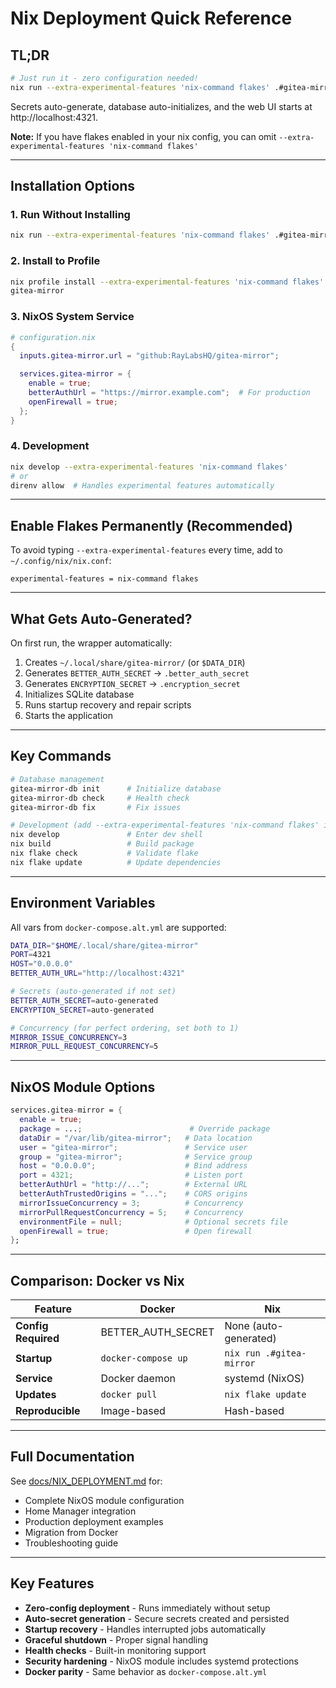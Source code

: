 # Nix Deployment Quick Reference

## TL;DR

```bash
# Just run it - zero configuration needed!
nix run --extra-experimental-features 'nix-command flakes' .#gitea-mirror
```

Secrets auto-generate, database auto-initializes, and the web UI starts at http://localhost:4321.

**Note:** If you have flakes enabled in your nix config, you can omit `--extra-experimental-features 'nix-command flakes'`

---

## Installation Options

### 1. Run Without Installing
```bash
nix run --extra-experimental-features 'nix-command flakes' .#gitea-mirror
```

### 2. Install to Profile
```bash
nix profile install --extra-experimental-features 'nix-command flakes' .#gitea-mirror
gitea-mirror
```

### 3. NixOS System Service
```nix
# configuration.nix
{
  inputs.gitea-mirror.url = "github:RayLabsHQ/gitea-mirror";

  services.gitea-mirror = {
    enable = true;
    betterAuthUrl = "https://mirror.example.com";  # For production
    openFirewall = true;
  };
}
```

### 4. Development
```bash
nix develop --extra-experimental-features 'nix-command flakes'
# or
direnv allow  # Handles experimental features automatically
```

---

## Enable Flakes Permanently (Recommended)

To avoid typing `--extra-experimental-features` every time, add to `~/.config/nix/nix.conf`:
```
experimental-features = nix-command flakes
```

---

## What Gets Auto-Generated?

On first run, the wrapper automatically:

1. Creates `~/.local/share/gitea-mirror/` (or `$DATA_DIR`)
2. Generates `BETTER_AUTH_SECRET` → `.better_auth_secret`
3. Generates `ENCRYPTION_SECRET` → `.encryption_secret`
4. Initializes SQLite database
5. Runs startup recovery and repair scripts
6. Starts the application

---

## Key Commands

```bash
# Database management
gitea-mirror-db init      # Initialize database
gitea-mirror-db check     # Health check
gitea-mirror-db fix       # Fix issues

# Development (add --extra-experimental-features 'nix-command flakes' if needed)
nix develop               # Enter dev shell
nix build                 # Build package
nix flake check           # Validate flake
nix flake update          # Update dependencies
```

---

## Environment Variables

All vars from `docker-compose.alt.yml` are supported:

```bash
DATA_DIR="$HOME/.local/share/gitea-mirror"
PORT=4321
HOST="0.0.0.0"
BETTER_AUTH_URL="http://localhost:4321"

# Secrets (auto-generated if not set)
BETTER_AUTH_SECRET=auto-generated
ENCRYPTION_SECRET=auto-generated

# Concurrency (for perfect ordering, set both to 1)
MIRROR_ISSUE_CONCURRENCY=3
MIRROR_PULL_REQUEST_CONCURRENCY=5
```

---

## NixOS Module Options

```nix
services.gitea-mirror = {
  enable = true;
  package = ...;                        # Override package
  dataDir = "/var/lib/gitea-mirror";   # Data location
  user = "gitea-mirror";               # Service user
  group = "gitea-mirror";              # Service group
  host = "0.0.0.0";                    # Bind address
  port = 4321;                         # Listen port
  betterAuthUrl = "http://...";        # External URL
  betterAuthTrustedOrigins = "...";    # CORS origins
  mirrorIssueConcurrency = 3;          # Concurrency
  mirrorPullRequestConcurrency = 5;    # Concurrency
  environmentFile = null;              # Optional secrets file
  openFirewall = true;                 # Open firewall
};
```

---

## Comparison: Docker vs Nix

| Feature | Docker | Nix |
|---------|--------|-----|
| **Config Required** | BETTER_AUTH_SECRET | None (auto-generated) |
| **Startup** | `docker-compose up` | `nix run .#gitea-mirror` |
| **Service** | Docker daemon | systemd (NixOS) |
| **Updates** | `docker pull` | `nix flake update` |
| **Reproducible** | Image-based | Hash-based |

---

## Full Documentation

See [docs/NIX_DEPLOYMENT.md](docs/NIX_DEPLOYMENT.md) for:
- Complete NixOS module configuration
- Home Manager integration
- Production deployment examples
- Migration from Docker
- Troubleshooting guide

---

## Key Features

- **Zero-config deployment** - Runs immediately without setup
- **Auto-secret generation** - Secure secrets created and persisted
- **Startup recovery** - Handles interrupted jobs automatically
- **Graceful shutdown** - Proper signal handling
- **Health checks** - Built-in monitoring support
- **Security hardening** - NixOS module includes systemd protections
- **Docker parity** - Same behavior as `docker-compose.alt.yml`
